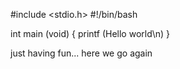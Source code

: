 #include <stdio.h>
#!/bin/bash

int main (void)
{ 
	printf (Hello world\n)
}


just having fun... here we go again
